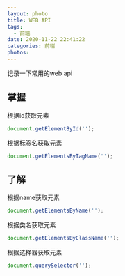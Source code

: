 ```yaml
---
layout: photo
title: WEB API
tags:
  - 前端
date: 2020-11-22 22:41:22
categories: 前端
photos: 
---
```

记录一下常用的web api
<!--more-->
## 掌握
根据id获取元素
```javascript
document.getElementById('');
```
根据标签名获取元素
```javascript
document.getElementsByTagName('');
```

## 了解
根据name获取元素
```javascript
document.getElementsByName('');
```
根据类名获取元素
```javascript
document.getElementsByClassName('');
```
根据选择器获取元素
```javascript
document.querySelector('');
```


